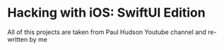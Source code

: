 # Hacking with iOS: SwiftUI Edition

All of this projects are taken from Paul Hudson Youtube channel and re-written by me
